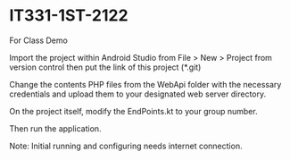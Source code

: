 # IT331-1ST-2122
For Class Demo

Import the project within Android Studio from File > New > Project from version control then put the link of this project (*.git)

Change the contents PHP files from the WebApi folder with the necessary credentials and upload them to your designated web server directory.

On the project itself, modify the EndPoints.kt to your group number.

Then run the application. 

Note: Initial running and configuring needs internet connection.
